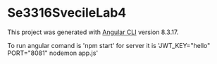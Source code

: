 # Se3316SvecileLab4

This project was generated with [Angular CLI](https://github.com/angular/angular-cli) version 8.3.17.

To run angular comand is 'npm start'
for server it is 'JWT_KEY="hello" PORT="8081" nodemon app.js'

